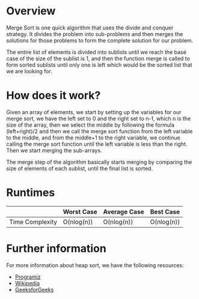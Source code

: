 # Overview

Merge Sort is one quick algorithm that uses the divide and conquer strategy. It divides the problem into sub-problems and then merges the solutions for those problems to form the complete solution for our problem.

The entire list of elements is divided into sublists until we reach the base case of the size of the sublist is 1, and then the function merge is called to form sorted sublists until only one is left which would be the sorted list that we are looking for.

# How does it work?

Given an array of elements, we start by setting up the variables for our merge sort, we have the left set to 0 and the right set to n-1, which n is the size of the array, then we select the middle by following the formula (left+right)/2 and then we call the merge sort function from the left variable to the middle, and from the middle+1 to the right variable, we continue calling the merge sort function until the left variable is less than the right. Then we start merging the sub-arrays.

The merge step of the algorithm basically starts merging by comparing the size of elements of each sublist, until the final list is sorted.

# Runtimes

|                 | Worst Case | Average Case | Best Case |
|-----------------|------------|--------------|-----------|
| Time Complexity | O(nlog(n)) | O(nlog(n))   | O(nlog(n))|

# Further information

For more information about heap sort, we have the following resources:
- [Programiz](https://www.programiz.com/dsa/merge-sort)
- [Wikipedia](https://en.wikipedia.org/wiki/Merge_sort)
- [GeeksforGeeks](https://www.geeksforgeeks.org/merge-sort/?ref=lbp)